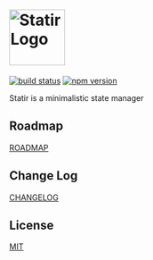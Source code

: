 # <img src='https://raw.githubusercontent.com/bre30kra69cs/statir/dev/logo/statir_text.png' height='100' alt='Statir Logo' aria-label='statir.js.org' />

[![build status](https://travis-ci.com/bre30kra69cs/statir.svg?branch=dev)](https://travis-ci.com/bre30kra69cs/statir)
[![npm version](https://img.shields.io/npm/v/statir.svg)](https://www.npmjs.com/package/statir)

Statir is a minimalistic state manager

## Roadmap

[ROADMAP](ROADMAP.md)

## Change Log

[CHANGELOG](CHANGELOG.md)

## License

[MIT](LICENSE.md)
